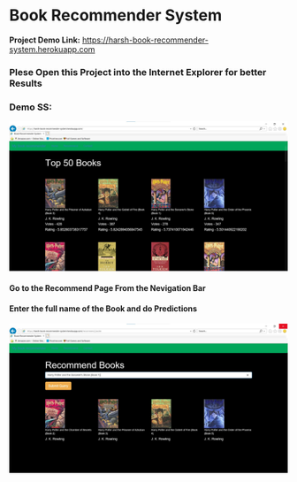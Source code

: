 # Book Recommender System

**Project Demo Link:** https://harsh-book-recommender-system.herokuapp.com

### Plese Open this Project into the Internet Explorer for better Results

### Demo SS:

![Screenshot](https://github.com/Harsh9P/Book-Recommender-System/blob/master/B1.jpg)

#### Go to the Recommend Page From the Nevigation Bar
#### Enter the full name of the Book and do Predictions

![Screenshot](https://github.com/Harsh9P/Book-Recommender-System/blob/master/B2.jpg)

